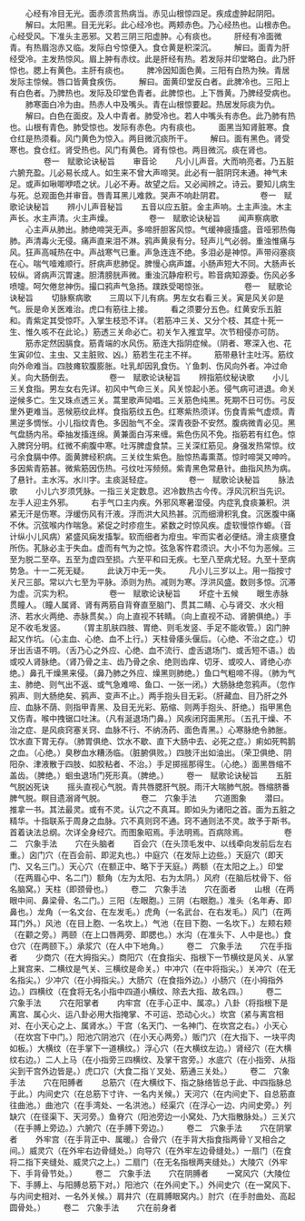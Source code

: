 <!-- { "loadSidebar": true } -->
　　心经有冷目无光。面赤须言热病当。赤见山根惊四足。疾成虚肿起阴阳。
　　解曰。太阳黑。目无光彩。此心经冷也。两颊赤色。乃心经热也。山根赤色。心经受风。下准头主恶邪。又若三阴三阳虚肿。心有痰也。
　　肝经有冷面微青。有热眉泡赤又临。发际白兮惊便入。食仓黄是积深沉。
　　解曰。面青为肝经受冷。主发热惊风。眉上肿有赤纹。此是肝经有热。若发际并印堂略白。此乃肝惊也。腮上有黄色。主肝有痰也。
　　脾冷因知面色黄。三阳有白热为殃。青居发际主惊候。唇口皆黄食疾伤。
　　解曰。面黄印堂反白者。此脾冷也。三阳上有白色者。乃脾热也。发际及印堂色青者。此脾惊也。上下唇黄。乃脾经受病也。
　　肺寒面白冷为由。热赤人中及嘴头。青在山根惊要起。热居发际痰为仇。
　　解曰。白色在面皮。及人中青者。肺受冷也。若人中嘴头有赤色。此乃肺有热也。山根有青色。肺受惊也。发际有赤色。内有痰也。
　　面黑当知肾脏寒。食仓红是热须看。风门黄色为惊入。两目微沉痰所干。
　　解曰。面有黑色。肾受寒也。食仓红。肾受热也。风门有黄色。肾有惊也。两目微沉。痰在肾也。
　　
　　卷一　赋歌论诀秘旨
　　审音论
　　凡小儿声音。大而响亮者。乃五脏六腑充盈。儿必易长成人。如生来不曾大声啼哭。此必有一脏阴窍未通。神气未足。或声如啾唧咿唔之状。儿必不寿。故望之后。又必闻辨之。诗云。要知儿病生与死。总观面色并审音。唇青耳黑儿难救。哭声不响赴阴君。
　　
　　卷一　赋歌论诀秘旨
　　辨小儿声音秘旨
　　五音以应五脏。金主声响。土主声浊。木主声长。水主声清。火主声燥。
　　
　　卷一　赋歌论诀秘旨
　　闻声察病歌
　　心主声从肺出。肺绝啼哭无声。多啼肝胆客风惊。气缓神疲搐盛。音哑邪热侮肺。声清毒火无侵。痛声直来泪不淋。鸦声黄泉有分。轻声儿气必弱。重浊惟痛与风。狂声高喊热在中。声战寒气已重。声急连连不绝。多泪必是神惊。声带闷塞痰在心。喘气噎难顺行。肝病声悲肺促。脾慢心病声雄。小肠声短大不同。大肠声长较纵。肾病声沉胃速。胆清膀胱声微。重浊沉静疳积亏。聆音病知源委。伤风必多喷嚏。呵欠倦怠神伤。撮口鸦声气急扬。蹼跌受喝惊张。
　　
　　卷一　赋歌论诀秘旨
　　切脉察病歌
　　三周以下儿有病。男左女右看三关。寅是风关卯是气。辰是命关医难治。虎口有筋往上接。
　　看之须要分五色。红黄安乐五脏和。青紫定其受惊吓。入掌生枝恐不详。（若筋冲三关、又分个枝、其症十死一生、惟久咳不在此论。）筋透三关命必亡。初关乍入推宜早。次节相侵亦可防。
　　筋赤定然因膈食。筋青端的水风伤。筋连大指阴症候。（阴者、寒深入也、花生寅卯位、主虫、又主脏败、凶。）筋若生花主不祥。
　　筋带悬针主吐泻。筋纹向外命难当。四肢瘫软腹膨胀。吐乳却因乳食伤。丫鱼刺、伤风向外者。冲过命关。向大肠倒去。
　　
　　卷一　赋歌论诀秘旨
　　辨指筋纹秘诀歌
　　小儿三关食指。男左女右先详。初风中气命三关。风关惊起小恙。侵气病可进退。命关逆候多亡。生又珠点透三关。蒿里歌声恸唱。三关筋色纯黑。死期不日可伤。弓反里外更难当。恶候筋纹此样。食指筋纹五色。红寒紫热须详。伤食青紫气虚烦。青黑逆多惆怅。小儿指纹青色。多因胎气不全。深青夜卧不安然。腹病微青必见。黑气盘肠内吊。牵抽发搐连绵。黄兼面白泻来缠。紫色伤风不免。指筋若有红色。惊入脾窍分明。红微不痢腹中寒。吐泻脾虚食禁。三关深红筋见。身强发热常惊。纹弓余食膈中停。面黄脾经积病。三关纹生紫色。胎惊热毒熏蒸。惊时啼哭又呻吟。多因紫青筋甚。微紫筋因伤热。弓纹吐泻频频。紫青黑色常悬针。曲指风热为病。了悬针。主水泻。水川字。主痰涎轻症。
　　
　　卷一　赋歌论诀秘旨
　　脉法歌
　　小儿六岁须凭脉。一指三关定数息。迟冷数热古今传。浮风沉积当先识。左手人迎主外邪。
　　右手气口主内疾。外邪风寒暑湿侵。内症乳食痰兼积。洪紧无汗是伤寒。浮缓伤风有汗液。浮而洪大风热甚。沉而细滑积乳食。沉医腹中痛不休。沉弦喉内作喘急。紧促之时疹痘生。紧数之时惊风疾。虚软慢惊作螈。（音计纵小儿风病）紧盛风痫发搐掣。软而细者为疳虫。牢而实者必便结。滑主痰壅食所伤。芤脉必主于失血。虚而有气为之惊。弦急客忤君须识。大小不匀为恶候。三至为脱二至卒。五至为虚四至损。六至平和曰无疾。七至八至病尤轻。九至十至病势急。十一二死无疑。
　　此诀万中无一失。
　　凡小儿三岁以上。用一指按寸关尺三部。常以六七至为平脉。添则为热。减则为寒。浮洪风盛。数则多惊。沉滞为虚。沉实为积。
　　
　　卷一　赋歌论诀秘旨
　　坏症十五候
　　眼生赤脉贯瞳人。（瞳人属肾、肾有两筋自背脊直至脑门、贯其二睛、心与肾交、水火相济、若水火两绝、赤脉贯矣。）向上直视不转睛。（向上直视不动、肾腑俱绝。）手足不收毛发竖。
　　（胃主肌肤四肢、胃绝、则毛发竖、手足不能收管。）囟门肿起又作坑。（心主血、心绝、血不上行。）天柱骨痿头偃后。（心绝、不治之症。）切牙出舌语不明。（舌乃心之外应、心绝、血不流行、虚舌退场门、或舌短不语。）齿或咬人肾脉绝。（肾乃骨之主、齿乃骨之余、绝则齿痒、切牙、或咬人、肾绝心亦绝。）鼻孔干燥黑来侵。（鼻乃肺之外应、燥黑则肺绝。）鱼口气粗啼不得。（肺为气主、肺绝、则气出不返、或气急难啼、鱼口、一张一闭。）大肠脉绝忽鸦声。（忽作鸦声、则大肠绝矣、鸦声、变声不止。）两手抱头目无彩。（肝藏血、目乃肝之外应、血脉不荫、则指甲青黑、及目无光彩、筋缩、则两手抱头、肝绝。）指甲黑色又伤青。喉中拽锯口吐沫。（凡有涎退场门鼻。）风疾闭窍面黑形。（五孔干燥、不治之症、是风痰窍塞关窍、血脉不行、不纳汤药、面色青黑。）心寒脉绝令肺胀。饮水直下胃无存。（肺胃俱绝、饮水不歇、直下大肠中去、必死之症。）痢如死鸭鹅之血。（心绝。）臭秽血水糟汤临。（脏腑俱败。）四肢汗出如油出。（荣卫俱绝、阴阳杂、津液散于四肢、如胶粘者、不治。）手足掷摇那得生。（心绝。）面黑唇缩不盖齿。（脾绝。）蛔虫退场门死形真。（脾绝。）
　　卷一　赋歌论诀秘旨
　　五脏气脱凶死诀
　　摇头直视心气脱。青共唇腮肝气脱。雨汗大喘肺气脱。唇缩脐番脾气脱。瞑目遗溺肾气脱。
　　
　　卷二　穴象手法
　　穴道图象
　　潜曰。推拿一书。其法最灵。或有不灵。认穴之不真耳。即如头为诸阳之首。面为五脏之精华。十指联系于周身之血脉。穴不真则窍不通。窍不通则法不灵。故予于斯书。首着诀法总纲。次详全身经穴。而图象昭焉。手法明焉。百病除焉。
　　
　　卷二　穴象手法
　　穴在头脑者
　　百会穴（在头顶毛发中、以线牵向发前后左右重。）囟门穴（在百会前、即泥丸也。）中庭穴（在发际上边些。）天庭穴（即天门、又名三门。）天心穴（在额正中、略下于天庭。）两额（在太阳之上。）印堂（在两眉心中、名二门）额角（左为太阳、右为太阴。）风府（在脑后枕骨下、俗名脑窝。）天柱（即颈骨也。）
　　卷二　穴象手法
　　穴在面者
　　山根（在两眼中间、鼻梁骨、名二门。）三阳（左眼胞。）三阴（右眼胞。）准头（名年寿、即鼻也。）龙角（一名文台、在左发毛。）虎角（一名武台、在右发毛。）风门（在两耳门外。）风池（在目上胞、一名坎上。）气池（在目下胞、一名坎下。）左颊右颊（在颧之旁。）两颐（在上口唇两旁、即腮也。）水沟（在准头下、人中是也。）食仓穴（在两颐下。）承浆穴（在人中下地角。）
　　卷二　穴象手法
　　穴在手指者
　　少商穴（在大拇指尖。）商阳穴（在食指尖、指根下一节横纹是风关、从掌上巽宫来、二横纹是气关、三横纹是命关。）中冲穴（在中将指尖。）关冲穴（在无名指尖。）少冲穴（在小拇指尖。）大肠穴（在食指外边。）小肠穴（在小拇指外边。）四横纹（在食将无名小指中四道小横纹、除去大指、故名四。）
　　卷二　穴象手法
　　穴在阳掌者
　　内牢宫（在手心正中、属凉。）八卦（将指根下是离宫、属心火、运八卦必用大指掩掌、不可运、恐动心火。）坎宫（紧与离宫相对、在小天心之上、属肾水。）干宫（名天门、一名神门、在坎宫之右。）小天心（在坎宫下中门。）阳池穴阴池穴（在小天心两旁。）贩门穴（在大指下、一块平肉如板。）大横纹（在手掌下一道横纹。）浮心穴（在大横纹左边。）肾经穴（在大横纹右边。）二人上马（在小指旁三四横纹、及掌干宫旁。）水底穴（在小指旁、从指尖到干宫外边皆是。）虎口穴（大食二指丫叉处、筋通三关处。）
　　卷二　穴象手法
　　穴在阳膊者
　　总筋穴（在大横纹下、指之脉络皆总于此、中四指脉总于此。）内间史穴（在总筋下寸许、一名内关候。）天河穴（在内间史下、自总筋直往曲池。）曲池穴（在手湾处、一名洪池。）经渠穴（在浮心一边、内间史旁。）列缺穴（在径渠下、天河旁。）鱼脊穴（阳池旁边一小窝处、乃大指散脉处。）三关穴（在手膊上旁边。）六腑穴（在手膊下旁边。）
　　卷二　穴象手法
　　穴在阴掌者
　　外牢宫（在手背正中、属暖。）合骨穴（在手背大指食指两骨丫叉相合之间。）威灵穴（在外牢右边骨缝处。）向导穴（在外牢左边骨缝处。）一扇门（在食将二指下夹缝处、威灵穴之上。）二扇门（在无名指根两夹缝处。）大陵穴（外牢下、手背骨节处。）
　　卷二　穴象手法
　　穴在阴膊者
　　一窝风穴（大陵位下、手膊上、与阳膊总筋下对。）阳池穴（在外间史下。）外间史穴（在一窝风下、与内间史相对、一名外关候。）肩井穴（在肩膊眼窝内。）肘穴（在手肘曲处、高起圆骨处。）
　　卷二　穴象手法
　　穴在前身者
